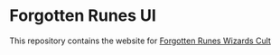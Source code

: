 # Forgotten Runes UI

This repository contains the website for [Forgotten Runes Wizards Cult](https://forgottenrunes.com)
